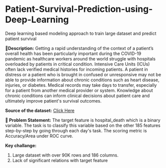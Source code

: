 # Patient-Survival-Prediction-using-Deep-Learning
Deep learning based modeling approach to train large dataset and predict patient survival 

**🧾Description:** Getting a rapid understanding of the context of a patient’s overall health has been particularly important during the COVID-19 pandemic as healthcare workers around the world struggle with hospitals overloaded by patients in critical condition. Intensive Care Units (ICUs) often lack verified medical histories for incoming patients. A patient in distress or a patient who is brought in confused or unresponsive may not be able to provide information about chronic conditions such as heart disease, injuries, or diabetes. Medical records may take days to transfer, especially for a patient from another medical provider or system. Knowledge about chronic conditions can inform clinical decisions about patient care and ultimately improve patient's survival outcomes.

**Source of the dataset:** [Click Here](https://journals.lww.com/ccmjournal/Citation/2019/01001/33__THE_GLOBAL_OPEN_SOURCE_SEVERITY_OF_ILLNESS.36.aspx)

**🧭 Problem Statement:** The target feature is hospital_death which is a binary variable. The task is to classify this variable based on the other 185 features step-by-step by going through each day's task. The scoring metric is Accuracy/Area under ROC curve.

**Key challange:** 

1. Large dataset with over 90K rows and 186 columns.
2. Lack of significant  relations with target feature
